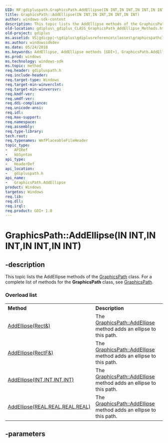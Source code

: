 ```yaml
---
UID: NF:gdipluspath.GraphicsPath.AddEllipse(IN INT,IN INT,IN INT,IN INT)
title: GraphicsPath::AddEllipse(IN INT,IN INT,IN INT,IN INT)
author: windows-sdk-content
description: This topic lists the AddEllipse methods of the GraphicsPath class. For a complete list of methods for the GraphicsPath class, see GraphicsPath.
old-location: gdiplus\_gdiplus_CLASS_GraphicsPath_AddEllipse_Methods.htm
old-project: gdiplus
ms.assetid: VS|gdicpp|~\gdiplus\gdiplusreference\classes\graphicspathclass\graphicspathmethods\graphicspathaddellipsemethods.htm
ms.author: windowssdkdev
ms.date: 05/24/2018
ms.keywords: AddEllipse, AddEllipse methods [GDI+], GraphicsPath.AddEllipse, GraphicsPath.AddEllipse(IN INT,IN INT,IN INT,IN INT), GraphicsPath::AddEllipse, GraphicsPath::AddEllipse(IN INT,IN INT,IN INT,IN INT), _gdiplus_CLASS_GraphicsPath_AddEllipse_Methods, gdiplus._gdiplus_CLASS_GraphicsPath_AddEllipse_Methods, gdipluspath/AddEllipse
ms.prod: windows
ms.technology: windows-sdk
ms.topic: method
req.header: gdipluspath.h
req.include-header: 
req.target-type: Windows
req.target-min-winverclnt: 
req.target-min-winversvr: 
req.kmdf-ver: 
req.umdf-ver: 
req.ddi-compliance: 
req.unicode-ansi: 
req.idl: 
req.max-support: 
req.namespace: 
req.assembly: 
req.type-library: 
tech.root: 
req.typenames: WmfPlaceableFileHeader
topic_type:
-	APIRef
-	kbSyntax
api_type:
-	HeaderDef
api_location:
-	gdipluspath.h
api_name:
-	GraphicsPath.AddEllipse
product: Windows
targetos: Windows
req.lib: 
req.dll: 
req.irql: 
req.product: GDI+ 1.0
---
```


# GraphicsPath::AddEllipse(IN INT,IN INT,IN INT,IN INT)


## -description


<span>This topic lists the 
AddEllipse methods of the 
<a href="https://msdn.microsoft.com/1072a5cc-4e82-41f4-aaad-5f90eb2cfa22">GraphicsPath</a> class. For a complete list of methods for the 
<b>GraphicsPath</b> class, see 
<a href="https://msdn.microsoft.com/1072a5cc-4e82-41f4-aaad-5f90eb2cfa22">GraphicsPath</a>. 


</span><h3>Overload list</h3><table>
<tr>
<th align="left" width="37%">Method</th>
<th align="left" width="63%">Description</th>
</tr>
<tr>
<td align="left" width="37%">
<a href="https://msdn.microsoft.com/ee5eb2a0-e5b6-4771-89ea-1b50ad3d9a02">AddEllipse(Rect&)</a>
</td>
<td align="left" width="63%">
The <a href="https://msdn.microsoft.com/ee5eb2a0-e5b6-4771-89ea-1b50ad3d9a02">GraphicsPath::AddEllipse</a> method adds an ellipse to this path.

</td>
</tr>
<tr>
<td align="left" width="37%">
<a href="https://msdn.microsoft.com/9acdbd19-0354-4728-a96c-611b93cbffe5">AddEllipse(RectF&)</a>
</td>
<td align="left" width="63%">
The <a href="https://msdn.microsoft.com/9acdbd19-0354-4728-a96c-611b93cbffe5">GraphicsPath::AddEllipse</a> method adds an ellipse to this path.

</td>
</tr>
<tr>
<td align="left" width="37%">
<a href="https://msdn.microsoft.com/b905a1e9-d549-42bc-af85-175c4b595ecf">AddEllipse(INT,INT,INT,INT)</a>
</td>
<td align="left" width="63%">
The <a href="https://msdn.microsoft.com/b905a1e9-d549-42bc-af85-175c4b595ecf">GraphicsPath::AddEllipse</a> method adds an ellipse to this path.

</td>
</tr>
<tr>
<td align="left" width="37%">
<a href="https://msdn.microsoft.com/74bad6f4-01d3-4edd-9e95-4e9e8d298439">AddEllipse(REAL,REAL,REAL,REAL)</a>
</td>
<td align="left" width="63%">
The <a href="https://msdn.microsoft.com/74bad6f4-01d3-4edd-9e95-4e9e8d298439">GraphicsPath::AddEllipse</a> method adds an ellipse to this path.

</td>
</tr>
</table>

## -parameters

